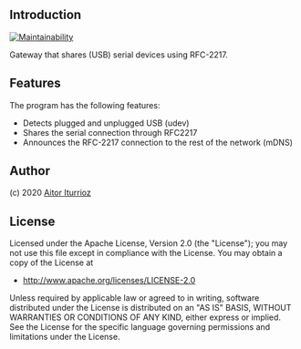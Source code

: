 ## Introduction

[![Maintainability](https://api.codeclimate.com/v1/badges/e4e1855af9223bf9fb43/maintainability)](https://codeclimate.com/github/BAN-AI-Communications/rfc2217-gateway/maintainability)

Gateway that shares (USB) serial devices using RFC-2217.

## Features

The program has the following features:

- Detects plugged and unplugged USB (udev)
- Shares the serial connection through RFC2217
- Announces the RFC-2217 connection to the rest of the network (mDNS)

## Author

(c) 2020 [Aitor Iturrioz](https://github.com/bodiroga)

## License

Licensed under the Apache License, Version 2.0 (the "License"); you may not use
this file except in compliance with the License. You may obtain a copy of the
License at

- http://www.apache.org/licenses/LICENSE-2.0

Unless required by applicable law or agreed to in writing, software distributed
under the License is distributed on an "AS IS" BASIS, WITHOUT WARRANTIES OR
CONDITIONS OF ANY KIND, either express or implied. See the License for the
specific language governing permissions and limitations under the License.
